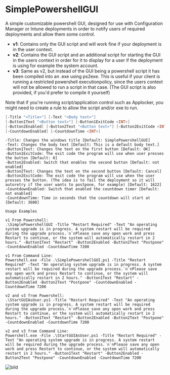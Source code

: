 # SimplePowershellGUI
A simple customizable powershell GUI, designed for use with Configuration Manager or Intune deployments in order to notify users of required deployments and allow them some control.

- **v1**: Contains only the GUI script and will work fine if your deployment is in the user context.  
- **v2**: Contains the GUI script and an additional script for starting the GUI in the users context in order for it to display for a user if the deployment is using for example the system account.  
- **v3**: Same as v2, but instead of the GUI being a powershell script it has been compiled into an .exe using ps2exe. This is useful if your client is running a restricted powershell executionpolicy, since the users context will not be allowed to run a script in that case. (The GUI script is also provided, if you'd prefer to compile it yourself)

Note that if you're running script/application control such as Applocker, you might need to create a rule to allow the script and/or exe to run.

```PowerShell
[-Title "<Title>"] [-Text "<Body text>"]
[-Button1Text "<Button text>"] [-Button1ExitCode <INT>] 
[-Button2Enabled] [-Button2Text "<Button text>"] [-Button2ExitCode <INT>]
[-CountdownEnabled] [-CountdownTime <INT>]
```

```Text
-Title: Changes the windows title [Default: SimplePowershellGUI]
-Text: Changes the body text [Default: This is a default body text.]
-Button1Text: Changes the text on the first button [Default: OK]
-Button1ExitCode: The exit code the program will use when user presses the button [Default: 0]
-Button2Enabled: Switch that enables the second button [Default: not enabled]
-Button2Text: Changes the text on the second button [Default: Cancel]
-Button2ExitCode: The exit code the program will use when the user presses the button. (The idea is to fail the deployment so it will autoretry if the user wants to postpone, for example) [Default: 1622]
-CountdownEnabled: Switch that enabled the countdown timer [Default: not enabled]
-CountdownTime: Time in seconds that the countdown will start at [Default: 3600]
```

```Text
Usage Examples

v1 From Powershell:
.\SimplePowershellGUI -Title "Restart Required" -Text "An operating system upgrade is in progress. A system restart will be required during the upgrade process.`n`nPlease save any open work and press Restart to continue, or the system will automatically restart in 2 hours." -Button1Text "Restart" -Button2Enabled -Button2Text "Postpone" -CountdownEnabled -CountdownTime 7200

v1 From Command Line:
Powershell.exe -File .\SimplePowershellGUI.ps1 -Title "Restart Required" -Text "An operating system upgrade is in progress. A system restart will be required during the upgrade process.`n`nPlease save any open work and press Restart to continue, or the system will automatically restart in 2 hours." -Button1Text "Restart" -Button2Enabled -Button2Text "Postpone" -CountdownEnabled -CountdownTime 7200

v2 and v3 from Powershell:
.\StartGUIAsUser.ps1 -Title "Restart Required" -Text "An operating system upgrade is in progress. A system restart will be required during the upgrade process.`n`nPlease save any open work and press Restart to continue, or the system will automatically restart in 2 hours." -Button1Text "Restart" -Button2Enabled -Button2Text "Postpone" -CountdownEnabled -CountdownTime 7200

v2 and v3 from Command Line:
Powershell.exe -File .\StartGUIAsUser.ps1 -Title "Restart Required" -Text "An operating system upgrade is in progress. A system restart will be required during the upgrade process.`n`nPlease save any open work and press Restart to continue, or the system will automatically restart in 2 hours." -Button1Text "Restart" -Button2Enabled -Button2Text "Postpone" -CountdownEnabled -CountdownTime 7200
```

![bild](https://user-images.githubusercontent.com/91835664/221362675-75a2d6f8-15cf-4d33-b7fd-9116c650cd98.png)

